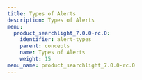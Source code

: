 ```yaml
---
title: Types of Alerts
description: Types of Alerts
menu:
  product_searchlight_7.0.0-rc.0:
    identifier: alert-types
    parent: concepts
    name: Types of Alerts
    weight: 15
menu_name: product_searchlight_7.0.0-rc.0
---
```


